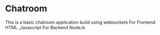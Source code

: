 # Chatroom
This is a basic chatroom application build using websockets 
For Frontend HTML ,Javascript 
For Backend NodeJs
